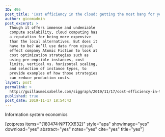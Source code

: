 ```yaml
---
ID: 496
post_title: 'Cost efficiency in the cloud: getting the most bang for your buck!'
author: gicomadmin
post_excerpt: >
  Though it offers immense and undeniable
  compute scalability, cloud computing has
  a reputation for being more expensive
  than the local alternatives. But does it
  have to be? We’ll use data from visual
  effect company Atomic Fiction to look at
  cost optimization strategies such as
  using pre-emptible instances, cost
  limits, vertical vs. horizontal scaling,
  and selection of instance types, to
  provide examples of how those strategies
  can reduce production costs.
layout: post
permalink: >
  http://guillaumeisabelle.com/siggraph/2019/11/17/cost-efficiency-in-the-cloud-getting-the-most-bang-for-your-buck/
published: true
post_date: 2019-11-17 18:54:43
---
```

<!-- wp:paragraph -->

Information system economics

<!-- /wp:paragraph -->

<!-- wp:shortcode --> [zotpress items="{180474:NPTXX632}" style="apa" showimage="yes" download="yes" abstract="yes" notes="yes" cite="yes" title="yes"] 

<!-- /wp:shortcode -->